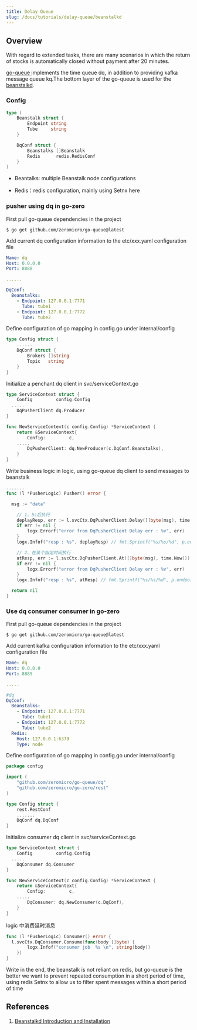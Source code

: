 ```yaml
---
title: Delay Queue
slug: /docs/tutorials/delay-queue/beanstalkd
---
```


## Overview

With regard to extended tasks, there are many scenarios in which the return of stocks is automatically closed without payment after 20 minutes.

<a href="https://github.com/zeromicro/go-queue" target="_blank"> go-queue </a> implements the time queue dq, in addition to providing kafka message queue kq.The bottom layer of the go-queue is used for the <a href="https://beanstalkd.github.io/" target="_blank">beanstalkd</a>.

### Config

```go
type (
    Beanstalk struct {
        Endpoint string
        Tube     string
    }

    DqConf struct {
        Beanstalks []Beanstalk
        Redis      redis.RedisConf
    }
)
```

- Beantalks: multiple Beanstalk node configurations

- Redis：redis configuration, mainly using Setnx here

### pusher using dq in go-zero

First pull go-queue dependencies in the project

```shell
$ go get github.com/zeromicro/go-queue@latest
```

Add current dq configuration information to the etc/xxx.yaml configuration file

```yaml
Name: dq
Host: 0.0.0.0
Port: 8888

......

DqConf:
  Beanstalks:
    - Endpoint: 127.0.0.1:7771
      Tube: tube1
    - Endpoint: 127.0.0.1:7772
      Tube: tube2
```

Define configuration of go mapping in config.go under internal/config

```go
type Config struct {
    ......
    DqConf struct {
        Brokers []string
        Topic   string
    }
}
```

Initialize a penchant dq client in svc/serviceContext.go

```go
type ServiceContext struct {
    Config         config.Config
  .....
    DqPusherClient dq.Producer
}

func NewServiceContext(c config.Config) *ServiceContext {
    return &ServiceContext{
        Config:         c,
    .....
        DqPusherClient: dq.NewProducer(c.DqConf.Beanstalks),
    }
}
```

Write business logic in logic, using go-queue dq client to send messages to beanstalk

```go
.......
func (l *PusherLogic) Pusher() error {

  msg := "data"

    // 1、5s后执行
    deplayResp, err := l.svcCtx.DqPusherClient.Delay([]byte(msg), time.Second*5)
    if err != nil {
        logx.Errorf("error from DqPusherClient Delay err : %v", err)
    }
    logx.Infof("resp : %s", deplayResp) // fmt.Sprintf("%s/%s/%d", p.endpoint, p.tube, id)

    // 2、在某个指定时间执行
    atResp, err := l.svcCtx.DqPusherClient.At([]byte(msg), time.Now())
    if err != nil {
        logx.Errorf("error from DqPusherClient Delay err : %v", err)
    }
    logx.Infof("resp : %s", atResp) // fmt.Sprintf("%s/%s/%d", p.endpoint, p.tube, id)

  return nil
}
```

### Use dq consumer consumer in go-zero

First pull go-queue dependencies in the project

```shell
$ go get github.com/zeromicro/go-queue@latest
```

Add current kafka configuration information to the etc/xxx.yaml configuration file

```yaml
Name: dq
Host: 0.0.0.0
Port: 8889

.....

#dq
DqConf:
  Beanstalks:
    - Endpoint: 127.0.0.1:7771
      Tube: tube1
    - Endpoint: 127.0.0.1:7772
      Tube: tube2
  Redis:
    Host: 127.0.0.1:6379
    Type: node
```

Define configuration of go mapping in config.go under internal/config

```go
package config

import (
    "github.com/zeromicro/go-queue/dq"
    "github.com/zeromicro/go-zero/rest"
)

type Config struct {
    rest.RestConf
    .......
    DqConf dq.DqConf
}
```

Initialize consumer dq client in svc/serviceContext.go

```go
type ServiceContext struct {
    Config         config.Config
  .....
    DqConsumer dq.Consumer
}

func NewServiceContext(c config.Config) *ServiceContext {
    return &ServiceContext{
        Config:         c,
    .....
        DqConsumer: dq.NewConsumer(c.DqConf),
    }
}
```

logic 中消费延时消息

```go
func (l *PusherLogic) Consumer() error {
  l.svcCtx.DqConsumer.Consume(func(body []byte) {
        logx.Infof("consumer job  %s \n", string(body))
    })
}
```

Write in the end, the beanstalk is not reliant on redis, but go-queue is the better we want to prevent repeated consumption in a short period of time, using redis Setnx to allow us to filter spent messages within a short period of time

## References
1. <a href="https://beanstalkd.github.io/" target="_blank">Beanstalkd Introduction and Installation</a>